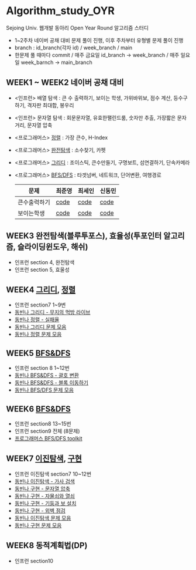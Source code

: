 # Algorithm_study_OYR

Sejoing Univ. 웹개발 동아리 Open Year Round 알고리즘 스터디

-   1~2주차 네이버 공채 대비 문제 풀이 진행, 이후 주차부터 유형별 문제 풀이 진행
-   branch : id_branch(각자 id) / week_branch / main
-   한문제 풀 때마다 commit / 매주 금요일 id_branch -> week_branch / 매주 일요일 week_barnch -> main_branch

## WEEK1 ~ WEEK2 네이버 공채 대비

-   <인프런> 배열 탐색 : 큰 수 출력하기, 보이는 학생, 가위바위보, 점수 계산, 등수구하기, 격자판 최대합, 봉우리
-   <인프런> 문자열 탐색 : 회문문자열, 유효한팰린드룸, 숫자만 추출, 가장짧은 문자거리, 문자열 압축
-   <프로그래머스> [정렬](https://programmers.co.kr/learn/courses/30/parts/12198) : 가장 큰수, H-Index
-   <프로그래머스> [완전탐색](https://programmers.co.kr/learn/courses/30/parts/12230) : 소수찾기, 카펫
-   <프로그래머스> [그리디](https://programmers.co.kr/learn/courses/30/parts/12244) : 조이스틱, 큰수만들기, 구명보트, 섬연결하기, 단속카메라
-   <프로그래머스> [BFS/DFS](https://programmers.co.kr/learn/courses/30/parts/12421) : 타겟넘버, 네트워크, 단어변환, 여행경로

    | 문제         | 최준영                                                                                                                                                                            | 최세인                                                                                    | 신동민                                                                                          |
    | ------------ | --------------------------------------------------------------------------------------------------------------------------------------------------------------------------------- | ----------------------------------------------------------------------------------------- | ----------------------------------------------------------------------------------------------- |
    | 큰수출력하기 | [code](https://github.com/jun094/Algorithm_Study_OYR/blob/main/jun094/Inflearn/1-%EB%B0%B0%EC%97%B4%ED%83%90%EC%83%89/1%ED%81%B0%EC%88%98%EC%B6%9C%EB%A0%A5%ED%95%98%EA%B8%B0.js) | [code](https://github.com/jun094/Algorithm_Study_OYR/blob/main/sain/Inflearn/2-1/main.js) | [code](https://github.com/jun094/Algorithm_Study_OYR/blob/main/shindm/Inflearn/section2/1.html) |
    | 보이는학생   | [code](https://github.com/jun094/Algorithm_Study_OYR/blob/main/jun094/Inflearn/1-%EB%B0%B0%EC%97%B4%ED%83%90%EC%83%89/2%EB%B3%B4%EC%9D%B4%EB%8A%94%ED%95%99%EC%83%9D.js)          | [code](https://github.com/jun094/Algorithm_Study_OYR/blob/main/sain/Inflearn/2-2/main.js) | [code](https://github.com/jun094/Algorithm_Study_OYR/blob/main/shindm/Inflearn/section2/2.html) |

## WEEK3 완전탐색(블루투포스), 효율성(투포인터 알고리즘, 슬라이딩윈도우, 해쉬)

-   인프런 section 4, 완전탐색
-   인프런 section 5, 효울성

## WEEK4 [그리디](https://www.youtube.com/watch?v=2zjoKjt97vQ), [정렬](https://www.youtube.com/watch?v=KGyK-pNvWos&list=PLRx0vPvlEmdAghTr5mXQxGpHjWqSz0dgC&index=4&t=576s)

-   인프런 section7 1~9번
-   [동빈나 그리디 - 무지의 먹방 라이브](https://programmers.co.kr/learn/courses/30/lessons/42891)
-   [동빈나 정렬 - 실패율](https://programmers.co.kr/learn/courses/30/lessons/42889)
-   [동빈나 그리디 문제 모음](https://github.com/ndb796/python-for-coding-test#11%EC%9E%A5-%EA%B7%B8%EB%A6%AC%EB%94%94)
-   [동빈나 정렬 문제 모음](https://github.com/ndb796/python-for-coding-test#14%EC%9E%A5-%EC%A0%95%EB%A0%AC)

## WEEK5 [BFS&DFS](https://www.youtube.com/watch?v=7C9RgOcvkvo)

-   인프런 section 8 1~12번
-   [동빈나 BFS&DFS - 괄호 변환](https://programmers.co.kr/learn/courses/30/lessons/60058)
-   [동빈나 BFS&DFS - 블록 이동하기](https://programmers.co.kr/learn/courses/30/lessons/60063)
-   [동빈나 BFS/DFS 문제 모음](https://github.com/ndb796/python-for-coding-test#13%EC%9E%A5-dfsbfs)

## WEEK6 [BFS&DFS](https://www.youtube.com/watch?v=7C9RgOcvkvo)

-   인프런 section8 13~15번
-   인프런 section9 전체 (8문제)
-   [프로그래머스 BFS/DFS toolkit](https://programmers.co.kr/learn/courses/30/parts/12421)

## WEEK7 [이진탐색](https://www.youtube.com/watch?v=94RC-DsGMLo&ab_channel=%EB%8F%99%EB%B9%88%EB%82%98%EB%8F%99%EB%B9%88%EB%82%98), [구현](https://youtu.be/2zjoKjt97vQ?t=1699)

-   인프런 이진탐색 section7 10~12번
-   [동빈나 이진탐색 - 가사 검색](https://programmers.co.kr/learn/courses/30/lessons/60060)
-   [동빈나 구현 - 문자열 압축](https://programmers.co.kr/learn/courses/30/lessons/60057)
-   [동빈나 구현 - 자물쇠와 열쇠](https://programmers.co.kr/learn/courses/30/lessons/60059)
-   [동빈나 구현 - 기둥과 보 설치](https://programmers.co.kr/learn/courses/30/lessons/60061)
-   [동빈나 구현 - 외벽 점검](https://programmers.co.kr/learn/courses/30/lessons/60062)
-   [동빈나 이진탐색 문제 모음](https://github.com/ndb796/python-for-coding-test#15%EC%9E%A5-%EC%9D%B4%EC%A7%84-%ED%83%90%EC%83%89)
-   [동빈나 구현 문제 모음](https://github.com/ndb796/python-for-coding-test#12%EC%9E%A5-%EA%B5%AC%ED%98%84)



## WEEK8 동적계획법(DP)

-   인프런 section10
